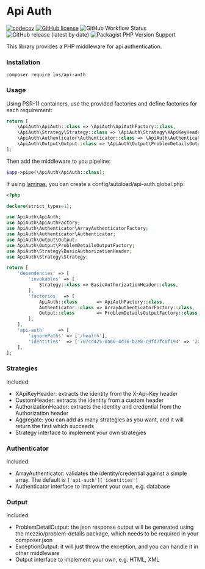 # Api Auth

[![codecov](https://codecov.io/gh/Lansoweb/api-auth/branch/main/graph/badge.svg?token=0IIRZ0GYFN)](https://codecov.io/gh/Lansoweb/api-auth)
[![GitHub license](https://img.shields.io/github/license/Lansoweb/api-auth)](https://github.com/Lansoweb/api-auth/blob/1.0.x/LICENSE)
![GitHub Workflow Status](https://img.shields.io/github/workflow/status/Lansoweb/api-auth/PHPUnit%20tests)
![GitHub release (latest by date)](https://img.shields.io/github/v/release/Lansoweb/api-auth)
![Packagist PHP Version Support](https://img.shields.io/packagist/php-v/los/api-auth)

This library provides a PHP middleware for api authentication.

### Installation

```shell
composer require los/api-auth
```

### Usage

Using PSR-11 containers, use the provided factories and define factories for each requirement:
```php
return [
    \ApiAuth\ApiAuth::class => \ApiAuth\ApiAuthFactory::class,
    \ApiAuth\Strategy\Strategy::class => \ApiAuth\Strategy\XApiKeyHeader::class,
    \ApiAuth\Authenticator\Authenticator::class => \ApiAuth\Authenticator\ArrayAuthenticatorFactory::class,
    \ApiAuth\Output\Output::class => \ApiAuth\Output\ProblemDetailsOutputFactory::class,
];
```

Then add the middleware to you pipeline:
```php
$app->pipe(\ApiAuth\ApiAuth::class);
```

If using [laminas](https://getlaminas.org), you can create a config/autoload/api-auth.global.php:
```php
<?php

declare(strict_types=1);

use ApiAuth\ApiAuth;
use ApiAuth\ApiAuthFactory;
use ApiAuth\Authenticator\ArrayAuthenticatorFactory;
use ApiAuth\Authenticator\Authenticator;
use ApiAuth\Output\Output;
use ApiAuth\Output\ProblemDetailsOutputFactory;
use ApiAuth\Strategy\BasicAuthorizationHeader;
use ApiAuth\Strategy\Strategy;

return [
    'dependencies' => [
        'invokables' => [
            Strategy::class => BasicAuthorizationHeader::class,
        ],
        'factories'  => [
            ApiAuth::class       => ApiAuthFactory::class,
            Authenticator::class => ArrayAuthenticatorFactory::class,
            Output::class        => ProblemDetailsOutputFactory::class,
        ],
    ],
    'api-auth'     => [
        'ignorePaths' => ['/health'], 
        'identities'  => ['707cd425-0a60-4d36-b2e8-c9fd7fc0f194' => '208bfbc5-e705-46b1-aec0-2b0e1b4156ad'],
    ],
];

```
### Strategies

Included:
* XApiKeyHeader: extracts the identity from the X-Api-Key header
* CustomHeader: extracts the identity from a custom header
* AuthorizationHeader: extracts the identity and credential from the Authorization header
* Aggregate: you can add as many strategies as you want, and it will return the first which succeeds
* Strategy interface to implement your own strategies

### Authenticator

Included:
* ArrayAuthenticator: validates the identity/credential against a simple array. The default is ```['api-auth']['identities'] ```
* Authenticator interface to implement your own, e.g. database

### Output

Included:
* ProblemDetailOutput: the json response output will be generated using the mezzio/problem-details package, which needs to be required in your composer.json
* ExceptionOutput: it will just throw the exception, and you can handle it in other middleware 
* Output interface to implement your own, e.g. HTML, XML
